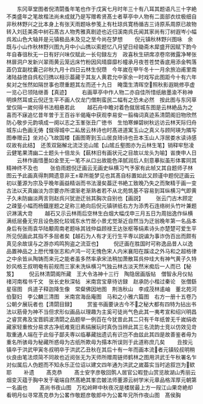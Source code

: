 <!-- { "loadSidebar": true } -->
　　东冈草堂图者倪清閟蚤年笔也作于戊寅七月时年三十有八耳其题语凡三十字絶不类盛年之笔故楷法尚未成就乃是写赠希贤髙士者草亭中人物有二面部衣纹极细自非秋林野兴之比本身上有张天雨题咏参笺上有杜琼呉寛杨循吉三诗原系周原已故物转入刘廷美斋中树石髙古人物秀雅真剧迹也近归溪南呉氏闻其家尚有汀树遐岑小幅呉淞山色大轴并是元镇极品未及见之至今尚在梦想
　　倪元镇秋林野兴图咏　余既与小山作秋林野兴图九月中小山擕以索题忆八月望日经锄斋木犀盛开因赋下韵今年自春徂秋无一日有好兴味仅赋此一长句録左方　政喜秋生研席凉卷帘微露净琴张林扉洞户发新兴翠雨黄云笼远床竹粉因风晴靡靡杉幢承月夜苍苍焚香底用添金鸭落蕋仍宜副枕囊己卯秋九月十四日云林生倪瓒　今年嵗在甲午冬十一月余旅泊甫里南渚陆益徳自呉松归擕以相示葢藏于其友人黄君允中家余一时戏写此图距今十有六年矣对之怅然如隔世事也瓒重题其左而还十九日　晻霭生清晖空照秋影遐眺修亭虚一览心已领陆继善【真迹】
　　右画草亭中作人物二亦自佳所惜纸敝墨渝不称神明焕然耳或云倪迂生平不画人仅龙门僧荆蛮民二幅有之恐未必然　按此图与东冈草堂仅隔一嵗何得书法相悬若此
　　越石舟中瞻对着色僦居城东图是云林絶品为之喜而不寐追忆昔年曽于王百谷半偈庵中获观李易安一翦梅词真迹系清閟阁旧物欣然防心敬步元韵填成一阕以志之玉峯张丑广徳书　生怕寒蝉碧树秋远访云林天际归舟城东山色画无俦【僦得城中二畆居云林诗也时髙进道寓玉山之真义与顾阿瑛为隣写图奉赠云】坐对心飞故国楼【画图寄到玉山居良琦诗也丑本玉山人浮居娄水读诗感叹故有此结】　还羡双谿解北流泛览山隂【山隂丘壑图亦为云林生笔】销释牢愁凌云健笔果清幽二士题头十倍龙头【蓻林旧有画状元之目故以龙头为喻】峕庚申人日
　　云林作画惜墨如金至无一笔不从口出故能色泽腻润后人刻意摹拟虽形体畧同其精神终不及也
　　张伯雨题倪迂画云无画史纵横习气予家有此帧又其自题师子林图云予此画真得荆闗遗意非王辈所能梦见也其髙自标置如此又顾谨中题倪迂画云初以董源为宗及乎晚年画益精诣而书法漫矣葢迂书絶工致晚乃失之而聚精于画一变古法以天真幽淡为宗要亦所谓渐老渐熟者若不从北苑筑基不容易到耳纵横习气即黄子久未防幽淡两言则赵呉兴犹逊迂翁其胸次自别也【画説】
　　张云门古木顾定之疎篁小幅而杨鐡崖题之足称三絶向后倪元镇骈纸右方为添秀石连络树头竹叶兼题识淋漓大竒
　　越石又示云林雨后空林生白烟大幅戊申三月五日为周拙逸作纵横满纸层叠无穷且设色脱化较城东水竹居小景尤觉渐近自然当为迂翁晚年第一名品本身后有张雨袁华陆颙周南老题咏其钱仲益顾禄王达张枢等绢素诗头亦楚楚可爱生平所见倪画此其指不多屈者矣【越石为人有才无行生平専以説谝为事诈伪百出而颇有真见余故误与之游亦鸡鸣狗盗之流亚也】
　　倪迂画在胜国时可称逸品昔人以逸品置神品之上厯代惟张志和卢鸿一可无愧色宋人内米襄阳在蹊迳之外马和之超格律之中余皆从陶铸而来元之能者虽多然率承宋法稍加萧散耳呉仲珪大有神气黄子久特妙风格王叔明奄有前规而三家未洗纵横习气独云林古淡天然米痴后一人而已【秘笈】
　　倪云林清閟阁所藏　王大令洛神十三行　陶隐居画版帖　僧智永月仪帖　禇河南楷书千文　张长史秋深帖　米南宫宝章待访録　赵承防小楷过秦论　张僧繇星宿图　呉道子释迦降生像　常粲佛因地图　荆浩秋山　李成茂林逺岫　董北苑河伯娶妇　李公麟三清图　米南宫海岳庵图　马和之小雅六篇图　右方一册十五卷乃公朝夕展玩者也【清閟目録】
　　赏鉴书画要诀古今不之秘大都有四特为拈出书法以筋骨为神不当但求形似画品以理趣为主奚可徒尚气色此其一夷考宣和绍兴明昌之睿赏弗及宝晋鸥波清閟之品题举一例百在今犹昔此其二只有千年纸曽无千嵗绢收藏家轻重攸分易求古净纸难覔旧素绢展玩时真伪当辨此其三名流韵士竞以仿效见竒取重通人端在于此俗子鄙夫専以临摹藏拙遗讥有识岂不由兹此其四是故善鉴者毋为重名所骇毋为秘藏所惑毋为古纸所欺毋为搨本所误则于此道称庶几矣
　　丑按元镇卒于洪武甲寅冬叔明卒于洪武乙丑秋在其后十有一年而画本流者元镇较叔明稍伙良由笔法烦简不同故也近阅张无为天师所赠周链师鹤林之图用洪武壬午秋署名乍对似属后人伪题而不知永乐正位诏以建文四年通为洪武之嵗葢实当时追叙岂为欵耶
　　补遗
　　髙克恭
　　髙士安字彦敬回鹘人居官公暇登山赏览故湖山秀丽云烟变灭蕴于胸中发于毫端自然髙絶其峯峦皴法师董源云树学米元章品格浑厚元朝第一名画也
　　髙尚书夜山图　万松岭畔中秋夜况是楼居最上方一叚江山果竒絶却看明月似寻常髙克恭为公畧作敬题彦敬郎中为公畧年兄所作夜山图　髙侯胸
